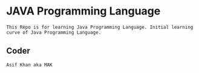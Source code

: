 # JAVA Programming Language

```
This Repo is for learning Java Programming Language. Initial learning curve of Java Programming Language.
```

## Coder

```
Asif Khan aka MAK
```